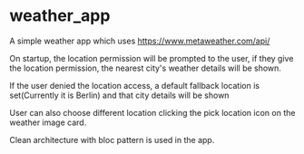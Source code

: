 # weather_app

A simple weather app which uses https://www.metaweather.com/api/

On startup, the location permission will be prompted to the user, if they give the location permission,
the nearest city's weather details will be shown.

If the user denied the location access, a default fallback location
is set(Currently it is Berlin) and that city details will be shown

User can also choose different location clicking the pick location icon on the weather image card.

Clean architecture with bloc pattern is used in the app.
